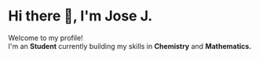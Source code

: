 <h1>Hi there 👋, I'm Jose J.</h1>


<!-- Short Bio -->
<p>Welcome to my profile! </br> I'm an <b>Student</b> currently building my skills in <b>Chemistry</b> and <b>Mathematics.</b> 
